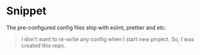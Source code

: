 # Snippet

The pre-configured config files ship with eslint, prettier and etc.

> I don't want to re-write any config when I start new project. So, I was created this repo.
